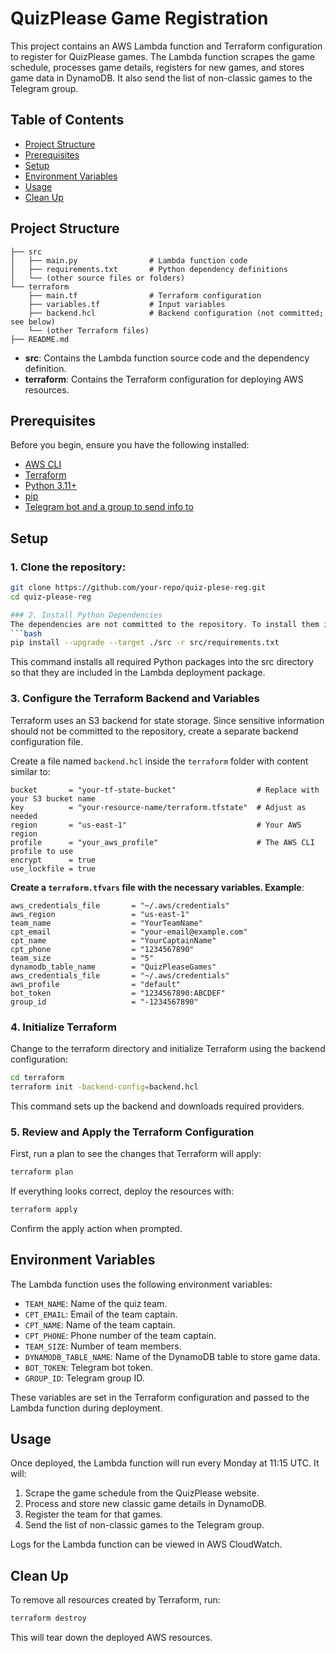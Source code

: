 
# QuizPlease Game Registration

This project contains an AWS Lambda function and Terraform configuration to register for QuizPlease games. The Lambda function scrapes the game schedule, processes game details, registers for new games, and stores game data in DynamoDB. It also send the list of non-classic games to the Telegram group.

## Table of Contents

- [Project Structure](#project-structure)
- [Prerequisites](#prerequisites)
- [Setup](#setup)
- [Environment Variables](#environment-variables)
- [Usage](#usage)
- [Clean Up](#clean-up)

## Project Structure

```plaintext
├── src
│   ├── main.py                # Lambda function code
│   ├── requirements.txt       # Python dependency definitions
│   └── (other source files or folders)
└── terraform
    ├── main.tf                # Terraform configuration
    ├── variables.tf           # Input variables
    ├── backend.hcl            # Backend configuration (not committed; see below)
    └── (other Terraform files)
├── README.md
```

- **src**: Contains the Lambda function source code and the dependency definition.
- **terraform**: Contains the Terraform configuration for deploying AWS resources.


## Prerequisites

Before you begin, ensure you have the following installed:

- [AWS CLI](https://aws.amazon.com/cli/)
- [Terraform](https://www.terraform.io/)
- [Python 3.11+](https://www.python.org/)
- [pip](https://pip.pypa.io/en/stable/)
- [Telegram bot and a group to send info to](https://core.telegram.org/bots)


## Setup

### 1. Clone the repository:

   ```bash
   git clone https://github.com/your-repo/quiz-plese-reg.git
   cd quiz-please-reg

### 2. Install Python Dependencies
The dependencies are not committed to the repository. To install them into the src folder, run:
```bash
pip install --upgrade --target ./src -r src/requirements.txt
```
This command installs all required Python packages into the src directory so that they are included in the Lambda deployment package.

### 3. Configure the Terraform Backend and Variables
Terraform uses an S3 backend for state storage. Since sensitive information should not be committed to the repository, create a separate backend configuration file.

Create a file named `backend.hcl` inside the `terraform` folder with content similar to:

```hcl
bucket       = "your-tf-state-bucket"                  # Replace with your S3 bucket name
key          = "your-resource-name/terraform.tfstate"  # Adjust as needed
region       = "us-east-1"                             # Your AWS region
profile      = "your_aws_profile"                      # The AWS CLI profile to use
encrypt      = true
use_lockfile = true
```
**Create a `terraform.tfvars` file with the necessary variables. Example**:

```hcl
aws_credentials_file       = "~/.aws/credentials"
aws_region                 = "us-east-1"
team_name                  = "YourTeamName"
cpt_email                  = "your-email@example.com"
cpt_name                   = "YourCaptainName"
cpt_phone                  = "1234567890"
team_size                  = "5"
dynamodb_table_name        = "QuizPleaseGames"
aws_credentials_file       = "~/.aws/credentials"
aws_profile                = "default"
bot_token                  = "1234567890:ABCDEF"
group_id                   = "-1234567890"
```

### 4. Initialize Terraform
Change to the terraform directory and initialize Terraform using the backend configuration:
```bash
cd terraform
terraform init -backend-config=backend.hcl
```
This command sets up the backend and downloads required providers.

### 5. Review and Apply the Terraform Configuration
First, run a plan to see the changes that Terraform will apply:
```bash
terraform plan
```

If everything looks correct, deploy the resources with:
```bash
terraform apply
```
Confirm the apply action when prompted.

## Environment Variables

The Lambda function uses the following environment variables:

- `TEAM_NAME`: Name of the quiz team.
- `CPT_EMAIL`: Email of the team captain.
- `CPT_NAME`: Name of the team captain.
- `CPT_PHONE`: Phone number of the team captain.
- `TEAM_SIZE`: Number of team members.
- `DYNAMODB_TABLE_NAME`: Name of the DynamoDB table to store game data.
- `BOT_TOKEN`: Telegram bot token.
- `GROUP_ID`: Telegram group ID.

These variables are set in the Terraform configuration and passed to the Lambda function during deployment.

## Usage

Once deployed, the Lambda function will run every Monday at 11:15 UTC. It will:

1. Scrape the game schedule from the QuizPlease website.
2. Process and store new classic game details in DynamoDB.
3. Register the team for that games.
4. Send the list of non-classic games to the Telegram group.

Logs for the Lambda function can be viewed in AWS CloudWatch.

## Clean Up
To remove all resources created by Terraform, run:
```bash
terraform destroy
```
This will tear down the deployed AWS resources.
